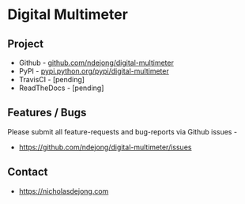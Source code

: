 # Digital Multimeter

## Project
* Github - [github.com/ndejong/digital-multimeter](https://github.com/ndejong/digital-multimeter)
* PyPI - [pypi.python.org/pypi/digital-multimeter](https://pypi.python.org/pypi/digital-multimeter/)
* TravisCI - [pending]
* ReadTheDocs - [pending]

## Features / Bugs 
Please submit all feature-requests and bug-reports via Github issues - 
* https://github.com/ndejong/digital-multimeter/issues

## Contact
* https://nicholasdejong.com
